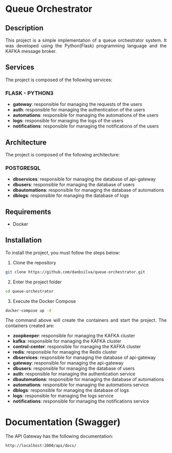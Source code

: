 # Queue Orchestrator

## Description
<p align="justify">This project is a simple implementation of a queue orchestrator system. It was developed using the Python(Flask) programming language and the KAFKA message broker.</p>

## Services
<p align="justify">The project is composed of the following services:</p>

### FLASK - PYTHON3
- **gateway**: responsible for managing the requests of the users
- **auth**: responsible for managing the authentication of the users
- **automations**: responsible for managing the automations of the users
- **logs**: responsible for managing the logs of the users
- **notifications**: responsible for managing the notifications of the users

## Architecture
<p align="justify">The project is composed of the following architecture:</p>

### POSTGRESQL
- **dbservices**: responsible for managing the database of api-gateway
- **dbusers**: responsible for managing the database of users
- **dbautomations**: responsible for managing the database of automations
- **dblogs**: responsible for managing the database of logs



## Requirements
- Docker

## Installation
<p align="justify">To install the project, you must follow the steps below:</p>

1. Clone the repository
```bash
git clone https://github.com/danbsilva/queue-orchestrator.git
```

2. Enter the project folder
```bash
cd queue-orchestrator
```

3. Execute the Docker Compose
```bash
docker-compose up -d
```
<p align="justify">The command above will create the containers and start the project. The containers created are:</p>

- **zoopkeeper**: responsible for managing the KAFKA cluster
- **kafka**: responsible for managing the KAFKA cluster
- **control-center**: responsible for managing the KAFKA cluster
- **redis**: responsible for managing the Redis cluster
- **dbservices**: responsible for managing the database of api-gateway
- **gateway**: responsible for managing the api-gateway
- **dbusers**: responsible for managing the database of users
- **auth**: responsible for managing the authentication service
- **dbautomations**: responsible for managing the database of automations
- **automations**: responsible for managing the automations service
- **dblogs**: responsible for managing the database of logs
- **logs**: responsible for managing the logs service
- **notifications**: responsible for managing the notifications service


# Documentation (Swagger)
<p align="justify">The API Gateway has the following documentation:</p>

```url
http://localhost:2000/api/docs/
```



